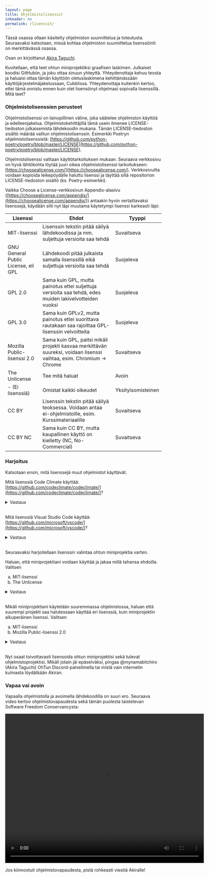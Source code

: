 ```yaml
---
layout: page
title: Ohjelmistolisenssit
inheader: no
permalink: /lisenssit/
---
```


Tässä osassa ollaan käsitelty ohjelmiston suunnittelua ja toteutusta. Seuraavaksi katsotaan, missä kohtaa ohjelmiston suunnittelua lisenssöinti on merkittävässä osassa.

Osan on kirjoittanut [Akira Taguchi](https://github.com/akirataguchi115).

Kuvitellaan, että teet ohtun miniprojektiksi graafisen laskimen. Julkaiset koodisi GitHubiin, ja joku ottaa sinuun yhteyttä. Yhteydenottaja kehuu teosta ja haluaisi ottaa tämän käyttöön oletuslaskimena kehittämässään käyttöjärjestelmäjakelussaan, Cubblissa. Yhteydenottaja kuitenkin kertoo, ettei tämä onnistu ennen kuin olet lisensöinyt ohjelmasi sopivalla lisenssillä. Mitä teet?

### Ohjelmistolisenssien perusteet
Ohjelmistolisenssi on lainopillinen väline, joka säätelee ohjelmiston käyttöä ja edelleenjakelua. Ohjelmistokehittäjillä tämä usein ilmenee LICENSE-tiedoston julkaisemista lähdekoodin mukana. Tämän LICENSE-tiedoston sisältö määrää valitun ohjelmistolisenssin. Esimerkki Poetryn ohjelmistolisenssistä: [https://github.com/python-poetry/poetry/blob/master/LICENSE](https://github.com/python-poetry/poetry/blob/master/LICENSE).

Ohjelmistolisenssi valitaan käyttötarkoituksen mukaan. Seuraava verkkosivu on hyvä lähtökohta löytää juuri oikea ohjelmistolisenssi tarkoitukseen: [https://choosealicense.com/](https://choosealicense.com/). Verkkosivuilta voidaan kopioida leikepöydälle haluttu lisenssi ja täyttää sillä repositorion LICENSE-tiedoston sisältö (ks. Poetry-esimerkki).

Vaikka Choose a License-verkkosivun Appendix-alasivu ([https://choosealicense.com/appendix/](https://choosealicense.com/appendix/)) antaakin hyvin vertailtavaksi lisenssejä, käydään silti nyt läpi muutama käytetympi lisenssi karkeasti läpi:

| Lisenssi | Ehdot | Tyyppi |
|-------|--------|---------|
| MIT-lisenssi | Lisenssin tekstin pitää säilyä lähdekoodissa ja mm. suljettuja versioita saa tehdä | Suvaitseva |
| GNU General Public License, eli GPL | Lähdekoodi pitää julkaista samalla lisenssillä eikä suljettuja versioita saa tehdä | Suojeleva
| GPL 2.0 | Sama kuin GPL, mutta painotus ettei suljettuja versioita saa tehdä, edes muiden lakivelvotteiden vuoksi | Suojeleva
| GPL 3.0 | Sama kuin GPLv2, mutta painotus ettei suorittava rautakaan saa rajoittaa GPL-lisenssin velvoitteita | Suojeleva
| Mozilla Public-lisenssi 2.0 | Sama kuin GPL, paitsi mikäli projekti kasvaa merkittävän suureksi, voidaan lisenssi vaihtaa, esim. Chromium -> Chrome | Suvaitseva |
| The Unlicense | Tee mitä haluat | Avoin |
| - (Ei lisenssiä) | Omistat kaikki oikeudet | Yksityisomisteinen |
| CC BY | Lisenssin tekstin pitää säilyä teoksessa. Voidaan antaa ei-ohjelmistoille, esim. Kurssimateriaalille | Suvaitseva |
| CC BY NC | Sama kuin CC BY, mutta kaupallinen käyttö on kielletty (NC, No-Commercial) | Suvaitseva

### Harjoitus

Katsotaan ensin, mitä lisenssejä muut ohjelmistot käyttävät.

Mitä lisenssiä Code Climate käyttää: [https://github.com/codeclimate/codeclimate/](https://github.com/codeclimate/codeclimate/)?

<details>
	<summary>
		Vastaus
	</summary>
	GNU Affero General Public License v3.0
</details>

<br>

Mitä lisenssiä Visual Studio Code käyttää: [https://github.com/microsoft/vscode/](https://github.com/microsoft/vscode/)?
<br>

<details>
	<summary>
		Vastaus
	</summary>
		MIT-lisenssi
</details>

<br>

Seuraavaksi harjoitellaan lisenssin valintaa ohtun miniprojektia varten.

Haluan, että miniprojektiani voidaan käyttää ja jakaa millä tahansa ehdoilla. Valitsen 

<ol type="a">
  <li>MIT-lisenssi</li>
  <li>The Unlicense</li>
</ol>

<details>
	<summary>
		Vastaus
	</summary>
	b. The Unlicense
</details>

<br>

Mikäli miniprojektiani käytetään suuremmassa ohjelmistossa, haluan että suurempi projekti saa halutessaan käyttää eri lisenssiä, kuin miniprojektin alkuperäinen lisenssi. Valitsen 

<ol type="a">
  <li>MIT-lisenssi</li>
  <li>Mozilla Public-lisenssi 2.0</li>
</ol>

<details>
	<summary>
		Vastaus
	</summary>
	b. Mozilla Public-lisenssi 2.0
</details>

<br>

Nyt osaat toivottavasti lisensoida ohtun miniprojektisi sekä tulevat ohjelmistoprojektisi. Mikäli jotain jäi epäselväksi, pingaa @mynamabitchiro (Akira Taguchi) OhTun Discord-palvelimella tai mistä vain internetin kulmasta löydätkään Akiran.

### Vapaa vai avoin

Vapaalla ohjelmistolla ja avoimella lähdekoodilla on suuri ero. Seuraava video kertoo ohjelmistovapaudesta sekä tämän puolesta taistelevan Software Freedom Conservancysta:

<video width="640" height="480" controls onloadstart="this.volume=0.5">
	<source src="https://de4df61deef78e687eb1-7fe654f62734b2c8c91ba6b5edb21b0b.ssl.cf5.rackcdn.com/sfc-introduction_1080p.mp4" type="video/mp4">
</video>

Jos kiinnostuit ohjelmistovapaudesta, pistä rohkeasti viestiä Akiralle!
